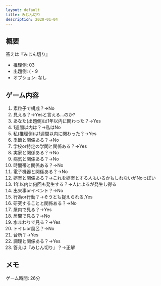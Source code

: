 ```yaml
---
layout: default
title: みじん切り
description: 2020-01-04
---
```


## 概要

答えは『みじん切り』

- 推理側: 03
- 出題側: (・9
- オプション: なし

## ゲーム内容

1. 素粒子で構成？→No
2. 見える？→Yesと言える…のか?
3. あなた(出題側)は1年以内に関わった？→Yes
4. 1週間以内は？→私はNo
5. 私(推理側)は1週間以内に関わった？→Yes
6. 季節と関係ある？→No
7. 学校or特定の学問と関係ある？→Yes
8. 実家と関係ある？→No
9. 病気と関係ある？→No
10. 時間帯と関係ある？→No
11. 電子機器と関係ある？→No
12. 娯楽と関係ある？→これを娯楽とする人もいるかもしれないがNoっぽい
13. 1年以内に何回も発生する？→人によるが発生し得る
14. 出来事orイベント？→No
15. 行為or行動？→そうとも捉えられる,Yes
16. 研究することと関係ある？→No
17. 屋内で見る？→Yes
18. 居間で見る？→No
19. 水まわりで見る？→Yes
20. トイレor風呂？→No
21. 台所？→Yes
22. 調理と関係ある？→Yes
23. 答えは『みじん切り』？→正解

## メモ

ゲーム時間: 26分
